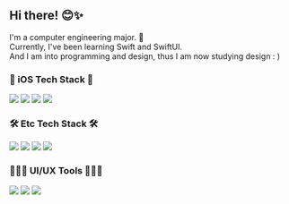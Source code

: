 ## Hi there! 😊✨

I'm a computer engineering major. 🐥<br>
Currently, I've been learning Swift and SwiftUI.<br>
And I am into programming and design, thus I am now studying design : )

<h3>📱 iOS Tech Stack 📱</h3>
<p>
<img src="https://img.shields.io/badge/iOS-000000?style=for-the-badge&logo=apple&logoColor=white"/> <img src="https://img.shields.io/badge/Xcode-186EE2?style=for-the-badge&logo=Xcode&logoColor=white"/> <img src="https://img.shields.io/badge/Swift-F15137?style=for-the-badge&logo=swift&logoColor=white"/> <img src="https://img.shields.io/badge/SwiftUI-0D52DB?style=for-the-badge&logo=swift&logoColor=white"/>
</p>
<h3>🛠 Etc Tech Stack 🛠</h3>
<p>
<img src="https://img.shields.io/badge/java-D04E3B?style=for-the-badge&logo=Oracle&logoColor=white"/> <img src="https://img.shields.io/badge/Python-3776AB?style=for-the-badge&logo=Python&logoColor=white"/> <img src="https://img.shields.io/badge/Firebase-FFCA28?style=for-the-badge&logo=Firebase&logoColor=white"/> <img src="https://img.shields.io/badge/Postman-FF6C37?style=for-the-badge&logo=Postman&logoColor=white"/>
</p>
<h3>🧑🏻‍🎨 UI/UX Tools 🧑🏻‍🎨</h3>
<p>
<img src="https://img.shields.io/badge/Figma-ED6530?style=for-the-badge&logo=Figma&logoColor=white"/> 
<img src="https://img.shields.io/badge/Sketch-FCD32D?style=for-the-badge&logo=Sketch&logoColor=white"/> 
<img src="https://img.shields.io/badge/XD-ff61f6?style=for-the-badge&logo=Adobe XD&logoColor=white"/>
</p>
